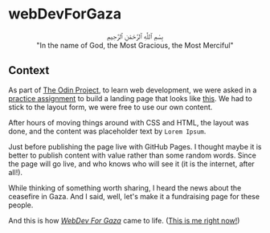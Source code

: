 # webDevForGaza

<p align="center">
بِسْمِ ٱللَّٰهِ ٱلرَّحْمَٰنِ ٱلرَّحِيمِ<br>
      "In the name of God, the Most Gracious, the Most Merciful" </p>

## Context

As part of [The Odin Project](https://www.theodinproject.com/https:/), to learn web development, we were asked in a [practice assignment](https://www.theodinproject.com/lessons/foundations-landing-pagehttps:/) to build a landing page that looks like [this](https://cdn.statically.io/gh/TheOdinProject/curriculum/81a5d553f4073e593d23a6ab00d50eef8620796d/foundations/html_css/project/imgs/01.pnghttps:/). We had to stick to the layout form, we were free to use our own content.

After hours of moving things around with CSS and HTML, the layout was done, and the content was placeholder text by `Lorem Ipsum`.

Just before publishing the page live with GitHub Pages. I thought maybe it is better to publish content with value rather than some random words. Since the page will go live, and who knows who will see it (it is the internet, after all!).

While thinking of something worth sharing, I heard the news about the ceasefire in Gaza. And I said, well, let's make it a fundraising page for these people.

And this is how [*WebDev For Gaza*](https://fescoder01.github.io/webDevForGaza/) came to life. ([This is me right now!](https://media.npr.org/assets/img/2023/05/26/honest-work-meme-c7034f8bd7b11467e1bfbe14b87a5f6a14a5274b.jpg))
